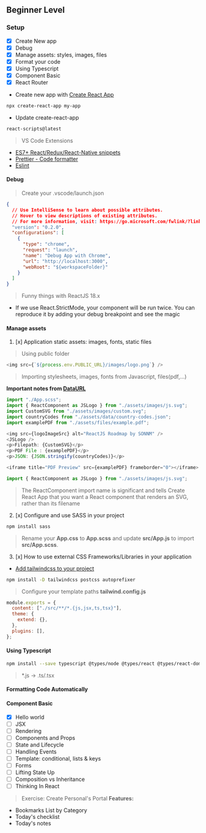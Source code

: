 ## Beginner Level

### Setup

- [x] Create New app
- [x] Debug
- [x] Manage assets: styles, images, files
- [x] Format your code
- [x] Using Typescript
- [x] Component Basic
- [x] React Router

- Create new app with [Create React App](https://create-react-app.dev/)

```bash
npx create-react-app my-app
```

- Update create-react-app

```bash
react-scripts@latest
```

> VS Code Extensions

- [ES7+ React/Redux/React-Native snippets](https://marketplace.visualstudio.com/items?itemName=dsznajder.es7-react-js-snippets)
- [Prettier - Code formatter](https://marketplace.visualstudio.com/items?itemName=esbenp.prettier-vscode)
- [Eslint](https://marketplace.visualstudio.com/items?itemName=dbaeumer.vscode-eslint)

#### Debug

> Create your .vscode/launch.json

```json
{
  // Use IntelliSense to learn about possible attributes.
  // Hover to view descriptions of existing attributes.
  // For more information, visit: https://go.microsoft.com/fwlink/?linkid=830387
  "version": "0.2.0",
  "configurations": [
    {
      "type": "chrome",
      "request": "launch",
      "name": "Debug App with Chrome",
      "url": "http://localhost:3000",
      "webRoot": "${workspaceFolder}"
    }
  ]
}
```

> Funny things with ReactJS 18.x

- If we use React.StrictMode, your component will be run twice. You can reproduce it by adding your debug breakpoint and see the magic

#### Manage assets

1. [x] Application static assets: images, fonts, static files

> Using public folder

```js
<img src={`${process.env.PUBLIC_URL}/images/logo.png`} />
```

> Importing stylesheets, images, fonts from Javascript, files(pdf,...)

**Important notes from [DataURL](https://developer.mozilla.org/en-US/docs/Web/HTTP/Basics_of_HTTP/Data_URLs)**

```js
import "./App.scss";
import { ReactComponent as JSLogo } from "./assets/images/js.svg";
import CustomSVG from "./assets/images/custom.svg";
import countryCodes from "./assets/data/country-codes.json";
import examplePDF from "./assets/files/example.pdf";

<img src={logoImageSrc} alt="ReactJS Roadmap by SONNM" />
<JSLogo />
<p>Filepath: {CustomSVG}</p>
<p>PDF File : {examplePDF}</p>
<p>JSON: {JSON.stringify(countryCodes)}</p>

<iframe title="PDF Preview" src={examplePDF} frameborder="0"></iframe>
```

```js
import { ReactComponent as JSLogo } from "./assets/images/js.svg";
```

> The ReactComponent import name is significant and tells Create React App that you want a React component that renders an SVG, rather than its filename

2. [x] Configure and use SASS in your project

```bash
npm install sass
```

> Rename your **App.css** to **App.scss** and update **src/App.js** to import **src/App.scss**.

3. [x] How to use external CSS Frameworks/Libraries in your application

- [Add tailwindcss to your project](https://tailwindcss.com/docs/guides/create-react-app)

```bash
npm install -D tailwindcss postcss autoprefixer
```

> Configure your template paths **tailwind.config.js**

```js
module.exports = {
  content: ["./src/**/*.{js,jsx,ts,tsx}"],
  theme: {
    extend: {},
  },
  plugins: [],
};
```

#### Using Typescript

```bash
npm install --save typescript @types/node @types/react @types/react-dom @types/jest
```

> \*.js -> .ts/.tsx

#### Formatting Code Automatically

#### Component Basic

- [x] Hello world
- [ ] JSX
- [ ] Rendering
- [ ] Components and Props
- [ ] State and Lifecycle
- [ ] Handling Events
- [ ] Template: conditional, lists & keys
- [ ] Forms
- [ ] Lifting State Up
- [ ] Composition vs Inheritance
- [ ] Thinking In React

> Exercise: Create Personal's Portal
> **Features:**

- Bookmarks List by Category
- Today's checklist
- Today's notes
